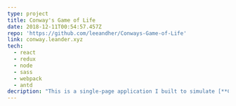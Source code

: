 ```yaml
---
type: project
title: Conway's Game of Life
date: 2018-12-11T00:54:57.457Z
repo: 'https://github.com/leeandher/Conways-Game-of-Life'
link: conway.leander.xyz
tech:
  - react
  - redux
  - node
  - sass
  - webpack
  - antd
decription: "This is a single-page application I built to simulate [**Conway's Game of Life**](https://en.wikipedia.org/wiki/Conway%27s_Game_of_Life). The app models the 'zero-player game' which serves more as a evolution/mathematics model than a real game. In essence, a rid contains cells which can either be _living_ (colored) or _dead_ (blank). Each cell's _neighbors_ are specified by the surrounding 8 cells (think of a furnace in Minecraft). Next, the board _evolves_, with the next _generation_ adhering to 4 simple rules:\r\n\r\n1. Any live cell with fewer than two live neighbors dies, as if by under-population.\r\n2. Any live cell with two or three live neighbors lives on to the next generation.\r\n3. Any live cell with more than three live neighbors dies, as if by overpopulation.\r\n4. Any dead cell with exactly three live neighbors becomes a live cell, as if by reproduction.\r\n\r\nIn my variation, you can actually track the newborn cells since they appear with a lighter shade. Other than that, the newborn cells and old cells are functionally identical.\r\n\r\nThe game doesn't have an ending, since eventually the board becomes relatively stable and following generations change less and less, but the main point is to be able to _visualize_ how the ecosystem evolves!\r\n\r\n### Using the app\r\n\r\nThe algorithm running the game does pretty much all the heavy lifting here. Simply sit back and watch your simulation run however you specify. On the left, there's a navigation menu containing a few settings you can play around with. \r\n\r\nAbove the divider are the management options. The ability to **play/pause** the simulation, as well as **clear**, **randomize** it. The **increment** feature works best when paused, letting you track each generation individually. You can even **click** on individual tiles to toggle between alive and dead cells. \r\n\r\nBelow the divider are the configuration settings. Things like **board size**, and **evolution speed** will let you choose how you visualize the evolution. The **presets** load some boards I made myself, might be interesting to watch.\r\n\r\nYou may also notice the label above the board with some italicized text. That's actually just a dummy input for naming your simulation, so you can type whatever you like (I randomized it's defaults a bit, let me know if you think I'm funny).\r\n\r\n### How it Works\r\n\r\nThis app was developed to work completely locally, reaching for no external resources. It was developed in **React** and uses **Redux** for passing data around. **Webpack** was used to package the application and keep it fast and efficient.\r\n\r\nAs for the UI, It was developed with the help of **Ant.Design**, a popular UI design language for React. Some of the custom styling was done with the help of **Sass**, and **node-sass** for hot-reloading in development.\r"
---
```



